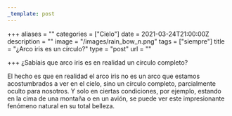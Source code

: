 ```yaml
---
_template: post
---
```


+++
aliases = ""
categories = ["Cielo"]
date = 2021-03-24T21:00:00Z
description = ""
image = "/images/rain_bow_n.png"
tags = ["siempre"]
title = "¿Arco iris es un círculo?"
type = "post"
url = ""

+++
¿Sabíais que arco iris es en realidad un círculo completo?  
  
El hecho es que en realidad el arco iris no es un arco que estamos acostumbrados a ver en el cielo, sino un círculo completo, parcialmente oculto para nosotros. Y solo en ciertas condiciones, por ejemplo, estando en la cima de una montaña o en un avión, se puede ver este impresionante fenómeno natural en su total belleza.
